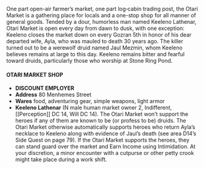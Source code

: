 One part open-air farmer’s market, one part log‑cabin trading post, the Otari Market is a gathering place for locals and a one-stop shop for all manner of general goods. Tended by a dour, humorless man named Keeleno Lathenar, Otari Market is open every day from dawn to dusk, with one exception: Keeleno closes the market down on every Gozran 5th in honor of his dear departed wife, Ayla, who was mauled to death 30 years ago. The killer turned out to be a werewolf druid named Jaul Mezmin, whom Keeleno believes remains at large to this day. Keeleno remains bitter and fearful toward druids, particularly those who worship at Stone Ring Pond.

#### OTARI MARKET SHOP 
- **DISCOUNT EMPLOYER**
- **Address** 80 Menhemes Street
- **Wares** food, adventuring gear, simple
weapons, light armor
- **Keeleno Lathenar** (N male human
market owner 2, Indifferent,
[[Perception]] DC 14, Will DC 14).
The Otari Market won’t support the
heroes if any of them are known to be
(or profess to be) druids. The Otari Market
otherwise automatically supports heroes who
return Ayla’s necklace to Keeleno along with evidence of
Jaul’s death (see area D14’s Side Quest on page 79). If the
Otari Market supports the heroes, they can stand guard
over the market and Earn Income using Intimidation. At
your discretion, a minor encounter with a cutpurse or
other petty crook might take place during a work shift.